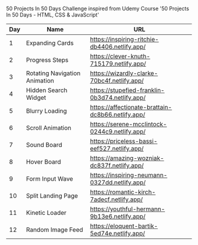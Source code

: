 50 Projects In 50 Days Challenge inspired from Udemy Course '50 Projects In 50 Days - HTML, CSS & JavaScript' 

| Day | Name | URL |
| --- | --- | --- |
| 1 | Expanding Cards | https://inspiring-ritchie-db4406.netlify.app/ |
| 2 | Progress Steps | https://clever-knuth-715179.netlify.app/ |
| 3 | Rotating Navigation Animation | https://wizardly-clarke-70bc4f.netlify.app/ |
| 4 | Hidden Search Widget | https://stupefied-franklin-0b3d74.netlify.app/ |
| 5 | Blurry Loading | https://affectionate-brattain-dc8b66.netlify.app/ |
| 6 | Scroll Animation | https://serene-mcclintock-0244c9.netlify.app/ |
| 7 | Sound Board | https://priceless-bassi-eef527.netlify.app/ |
| 8 | Hover Board | https://amazing-wozniak-dc837f.netlify.app/ |
| 9 | Form Input Wave | https://inspiring-neumann-0327dd.netlify.app/ |
| 10 | Split Landing Page | https://romantic-kirch-7adecf.netlify.app/ |
| 11 | Kinetic Loader | https://youthful-hermann-9b13e6.netlify.app/ |
| 12 | Random Image Feed | https://eloquent-bartik-5ed74e.netlify.app/ |



